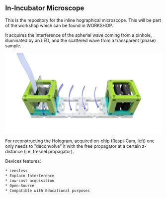 ## In-Incubator Microscope
This is the repository for the inline hographical microscope. This will be part of the workshop which can be found in WORKSHOP.

It acquires the interference of the spherial wave coming from a pinhole, illuminated by an LED, and the scattered wave from a transparent (phase) sample. 

![](INLINE_HOLOGRAM.png)

For reconstructing the Hologram, acquired on-chip (Raspi-Cam, left) one only needs to "deconvolve" it with the free propagator at a certain z-distance (i.e. fresnel propagator). 

Devices features:

	* Lensless
	* Explain Interference
	* Low-cost acquisition
	* Open-Source
	* Compatible with Educational purposes